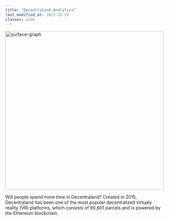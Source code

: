 ```yaml
---
title: "Decentraland Analytics"
last_modified_at: 2021-12-25
classes: wide
---
```


<img src="/assets/images/lands_181920.png" alt="surface-graph" width="500"/>

Will people spend more time in Decentraland? Created in 2015, Decentraland has been one of the most popular decentralized virtualy reality (VR) platforms, which consists of 90,601 parcels and is powered by the Ethereum blockchain.